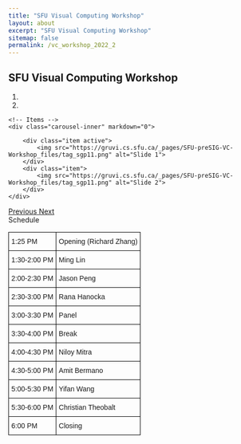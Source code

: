 ```yaml
---
title: "SFU Visual Computing Workshop"
layout: about
excerpt: "SFU Visual Computing Workshop"
sitemap: false
permalink: /vc_workshop_2022_2
---
```

## SFU Visual Computing Workshop

<div class="col-sm-12">

<div class="col-sm-8">
<div markdown="0" id="carousel" class="carousel slide" data-ride="carousel" data-interval="7000" data-pause="hover" >
    <!-- Menu -->
    <ol class="carousel-indicators">
        <li data-target="#carousel" data-slide-to="0" class="active"></li>
        <li data-target="#carousel" data-slide-to="1"></li>
    </ol>

    <!-- Items -->
    <div class="carousel-inner" markdown="0">

        <div class="item active">
            <img src="https://gruvi.cs.sfu.ca/_pages/SFU-preSIG-VC-Workshop_files/tag_sgp11.png" alt="Slide 1">
        </div>
        <div class="item">
            <img src="https://gruvi.cs.sfu.ca/_pages/SFU-preSIG-VC-Workshop_files/tag_sgp11.png" alt="Slide 2">
        </div>
    </div> 
  <a class="left carousel-control" href="#carousel" role="button" data-slide="prev">
    <span class="glyphicon glyphicon-chevron-left" aria-hidden="true"></span>
    <span class="sr-only">Previous</span>
  </a>
  <a class="right carousel-control" href="#carousel" role="button" data-slide="next">
    <span class="glyphicon glyphicon-chevron-right" aria-hidden="true"></span>
    <span class="sr-only">Next</span>
  </a>
</div>
</div>

    
<div class="table-users1">
   <div class="header1">Schedule</div>
   
   <style type="text/css">
.tg  {border-collapse:collapse;border-spacing:0;}
.tg td{border-color:black;border-style:solid;border-width:1px;font-family:Arial, sans-serif;font-size:14px;
  overflow:hidden;padding:10px 5px;word-break:normal;}
.tg th{border-color:black;border-style:solid;border-width:1px;font-family:Arial, sans-serif;font-size:14px;
  font-weight:normal;overflow:hidden;padding:10px 5px;word-break:normal;}
.tg .tg-0lax{text-align:left;vertical-align:top}
</style>
<table class="tg table11">
<tbody>
 <tr>
    <td class="tg-0lax">1:25 PM</td>
    <td class="tg-0lax">Opening (Richard Zhang)</td>
  </tr>
  <tr>
    <td class="tg-0lax">1:30-2:00 PM</td>
    <td class="tg-0lax">Ming Lin</td>
  </tr>
  <tr>
    <td class="tg-0lax">2:00-2:30 PM</td>
    <td class="tg-0lax">Jason Peng</td>
  </tr>
  <tr>
    <td class="tg-0lax">2:30-3:00 PM</td>
    <td class="tg-0lax">Rana Hanocka</td>
  </tr>
  <tr>
    <td class="tg-0lax">3:00-3:30 PM</td>
    <td class="tg-0lax">Panel</td>
  </tr>
  <tr>
    <td class="tg-0lax">3:30-4:00 PM</td>
    <td class="tg-0lax">Break </td>
  </tr>
  <tr>
    <td class="tg-0lax">4:00-4:30 PM</td>
    <td class="tg-0lax">Niloy Mitra</td>
  </tr>
  <tr>
    <td class="tg-0lax">4:30-5:00 PM</td>
    <td class="tg-0lax">Amit Bermano</td>
  </tr>
  <tr>
    <td class="tg-0lax">5:00-5:30 PM</td>
    <td class="tg-0lax">Yifan Wang</td>
  </tr>
  <tr>
    <td class="tg-0lax">5:30-6:00 PM</td>
    <td class="tg-0lax">Christian Theobalt</td>
  </tr>
  <tr>
    <td class="tg-0lax">6:00 PM</td>
    <td class="tg-0lax">Closing</td>
  </tr>
</tbody>
</table>
</div>
